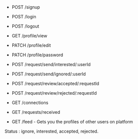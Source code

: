 

- POST /signup
- POST /login
- POST /logout

- GET /profile/view
- PATCH /profile/edit
- PATCH /profile/password

- POST /request/send/interested/:userId
- POST /request/send/ignored/:userId

- POST /request/review/accepted/:requestId
- POST /request/review/rejected/:requestId

- GET /connections
- GET /requests/received
- GET /feed - Gets you the profiles of other users on platform


Status : ignore, interested, accepted, rejected.
